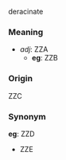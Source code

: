 deracinate
### Meaning
+ _adj_: ZZA
	+ __eg__: ZZB

### Origin

ZZC

### Synonym

__eg__: ZZD

+ ZZE


